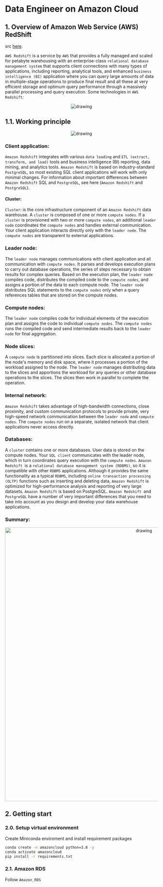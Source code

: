 # Data Engineer on Amazon Cloud

##  1. Overview of Amazon Web Service (AWS) RedShift
src [here](https://www.educba.com/what-is-aws-redshift/).

`AWS Redshift` is a service by `AWS` that provides a fully managed and scaled for petabyte warehousing with an enterprise-class `relational database management system` that supports client connections with many types of applications, including reporting, analytical tools, and enhanced `business intelligence (BI)` application where you can query large amounts of data in multiple-stage operations to produce final result and all these at very efficient storage and optimum query performance through a massively parallel processing and query execution.
Some technologies in `AWS Redshift`:

<p align = "center">
    <img src="https://cdn.educba.com/academy/wp-content/uploads/2019/09/What-is-AWS-RedShift-768x428.png" alt="drawing"/>
</p>

## 1.1. Working principle

<p align = "center">
    <img src="https://docs.aws.amazon.com/redshift/latest/dg/images/02-NodeRelationships.png" alt="drawing"/>
</p>

### Client application:
`Amazon Redshift` integrates with various `data loading` and `ETL (extract, transform, and load)` tools and business intelligence (BI) reporting, data mining, and analytics tools. `Amazon Redshift` is based on industry-standard `PostgreSQL`, so most existing SQL client applications will work with only minimal changes. For information about important differences between `Amazon Redshift` SQL and `PostgreSQL`, see here (`Amazon Redshift` and `PostgreSQL`).
#### Cluster:
`Cluster`: is the core infrastructure component of an `Amazon Redshift` data warehouse.
A `cluster` is composed of one or more `compute nodes`. If a `cluster` is provisioned with two or more `compute nodes`, an additional `leader node` coordinates the `compute nodes` and handles external communication. Your client application interacts directly only with the `leader node`. The `compute nodes` are transparent to external applications.
### Leader node:
The `leader node` manages communications with client application and all communication with `compute nodes`. It parses and develops execution plans to carry out database operations, the series of steps necessary to obtain results for complex queries. Based on the execution plan, the `leader node` compiles code, distributes the compiled code to the `compute nodes`, and assigns a portion of the data to each compute node.
The `leader node` distributes SQL statements to the `compute nodes` only when a query references tables that are stored on the compute nodes.
### Compute nodes:
The `leader node` compiles code for individual elements of the execution plan and assigns the code to individual `compute nodes`. The `compute nodes` runs the compiled code and send intermediate results back to the `leader node` for final aggregation.
### Node slices:
A `compute node` is partitioned into slices. Each slice is allocated a portion of the node's memory and disk space, where it processes a portion of the workload assigned to the node.
The `leader node` manages distributing data to the slices and apportions the workload for any queries or other database operations to the slices. The slices then work in parallel to complete the operation.
### Internal network:
`Amazon Redshift` takes advantage of high-bandwidth connections, close proximity, and custom communication protocols to provide private, very high-speed network communication between the `leader node` and `compute nodes`. The `compute nodes` run on a separate, isolated network that client applications never access directly.
### Databases:
A `cluster` contains one or more databases. User data is stored on the compute nodes. Your `SQL client` communicates with the leader node, which in turn coordinates query execution with the `compute nodes`.
`Amazon Redshift `is a `relational database management system (RDBMS)`, so it is compatible with other `RDBMS` applications. Although it provides the same functionality as a typical `RDBMS`, including `online transaction processing (OLTP)` functions such as inserting and deleting data, `Amazon Redshift` is optimized for high-performance analysis and reporting of very large datasets.
`Amazon Redshift` is based on PostgreSQL. `Amazon Redshift `and `PostgreSQL` have a number of very important differences that you need to take into account as you design and develop your data warehouse applications.

### Summary:

<p align = "center">
    <img src="https://cdn.educba.com/academy/wp-content/uploads/2019/09/aws-redshift.png" alt="drawing" width = 900/>
</p>

##  2. Getting start
### 2.0. Setup virtual environment
Create Miniconda enviroment and install requirement packages
```bash
conda create -n amazoncloud python=3.8 -y
conda activate amazoncloud
pip install -r requirements.txt
```

### 2.1. Amazon RDS
Follow `Amazon_RDS`